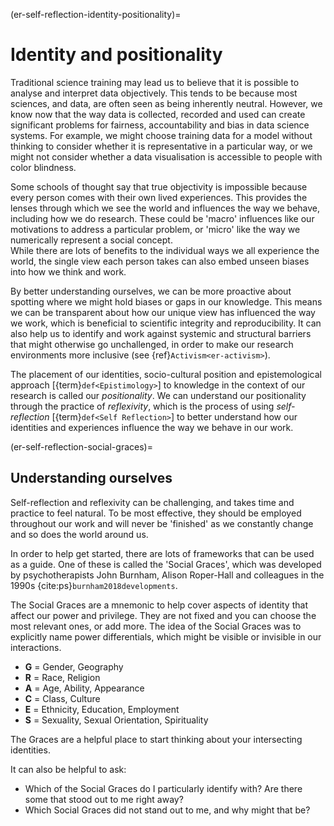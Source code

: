 (er-self-reflection-identity-positionality)= 
# Identity and positionality

Traditional science training may lead us to believe that it is possible to analyse and interpret data objectively.
This tends to be because most sciences, and data, are often seen as being inherently neutral. 
However, we know now that the way data is collected, recorded and used can create significant problems for fairness, accountability and bias in data science systems. 
For example, we might choose training data for a model without thinking to consider whether it is representative in a particular way, or we might not consider whether a data visualisation is accessible to people with color blindness. 

Some schools of thought say that true objectivity is impossible because every person comes with their own lived experiences. This provides the lenses through which we see the world and influences the way we behave, including how we do research. 
These could be 'macro' influences like our motivations to address a particular problem, or 'micro' like the way we numerically represent a social concept.  
While there are lots of benefits to the individual ways we all experience the world, the single view each person takes can also embed unseen biases into how we think and work. 

By better understanding ourselves, we can be more proactive about spotting where we might hold biases or gaps in our knowledge. 
This means we can be transparent about how our unique view has influenced the way we work, which is beneficial to scientific integrity and reproducibility. 
It can also help us to identify and work against systemic and structural barriers that might otherwise go unchallenged, in order to make our research environments more inclusive (see {ref}`Activism<er-activism>`).

The placement of our identities, socio-cultural position and epistemological approach [{term}`def<Epistimology>`] to knowledge in the context of our research is called our *positionality*.
We can understand our positionality through the practice of *reflexivity*, which is the process of using *self-reflection* [{term}`def<Self Reflection>`] to better understand how our identities and experiences influence the way we behave in our work. 

(er-self-reflection-social-graces)= 
## Understanding ourselves

Self-reflection and reflexivity can be challenging, and takes time and practice to feel natural.
To be most effective, they should be employed throughout our work and will never be 'finished' as we constantly change and so does the world around us.

In order to help get started, there are lots of frameworks that can be used as a guide.
One of these is called the 'Social Graces', which was developed by psychotherapists John Burnham, Alison Roper-Hall and colleagues in the 1990s {cite:ps}`burnham2018developments`.

The Social Graces are a mnemonic to help cover aspects of identity that affect our power and privilege.
They are not fixed and you can choose the most relevant ones, or add more.
The idea of the Social Graces was to explicitly name power differentials, which might be visible or invisible in our interactions. 

- **G** = Gender, Geography
- **R** = Race, Religion
- **A** = Age, Ability, Appearance
- **C** = Class, Culture
- **E** = Ethnicity, Education, Employment
- **S** = Sexuality, Sexual Orientation, Spirituality

The Graces are a helpful place to start thinking about your intersecting identities.

It can also be helpful to ask:
- Which of the Social Graces do I particularly identify with? Are there some that stood out to me right away?
- Which Social Graces did not stand out to me, and why might that be? 
